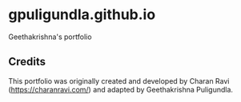 # gpuligundla.github.io
Geethakrishna's portfolio

## Credits
This portfolio was originally created and developed by Charan Ravi (https://charanravi.com/) and adapted by Geethakrishna Puligundla.
